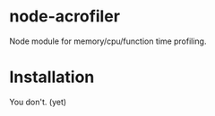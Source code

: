 # node-acrofiler

Node module for memory/cpu/function time profiling.

# Installation

You don't. (yet)
